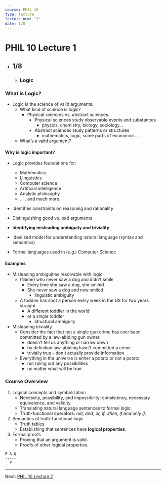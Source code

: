 ```yaml
---
course: PHIL 10
type: lecture
lecture_num: "1"
date: 1/8
---
```


# PHIL 10 Lecture 1
- ## 1/8
	- ### Logic

### What is Logic?

- Logic is the science of valid arguments.
	- What kind of science is logic?
		- Physical sciences vs. abstract sciences.
			- Physical sciences study observable events and substances
				- physics, chemistry, biology, sociology...
			- Abstract sciences study patterns or structures
				- mathematics, logic, some parts of economics. . .
	- What’s a valid argument?

#### Why is logic important?

- Logic provides foundations for:
	- Mathematics
	- Linguistics
	- Computer science
	- Artificial intelligence
	- Analytic philosophy
	- . . . and much more.

- Identifies constraints on reasoning and rationality
- Distinguishing good vs. bad arguments
- **Identifying misleading ambiguity and triviality**
- Idealized model for understanding natural language (syntax and semantics)
- Formal languages used in (e.g.) Computer Science

#### Examples

- Misleading ambiguities resolvable with logic
	- (Name) who never saw a dog and didn't smile
		- Every time she saw a dog, she smiled
		- She never saw a dog and new smiled
			- linguistic ambiguity
	- A toddler has shot a person every week in the US for two years straight
		- A different toddler in the world
		- or a single toddler
			- structural ambiguity
- Misleading triviality
	- Consider the fact that not a single gun crime has ever been committed by a law-abiding gun owner.
		- doesn't tell us anything or narrow down
		- by definition law-abiding hasn't committed a crime
		- trivially true - don't actually provide information
	- Everything in the universe is either a potato or not a potato
		- not ruling out any possibilities
		- no matter what will be true

### Course Overview


1. Logical concepts and symbolization
	- Necessity, possibility, and impossibility; consistency, necessary equivalence, and validity.
	- Translating natural language sentences to formal logic.
	- Truth-functional operators: *not, and, or, if...then, if and only if*.
2. Semantics of truth-functional logic
	- Truth tables
	- Establishing that sentences have **logical properties**.
3. Formal proofs
	- Proving that an argument is valid.  
	- Proofs of other logical properties.  

```
P & Q
-----
  P
```


---

Next: [PHIL 10 Lecture 2](PHIL_10_LE_2)